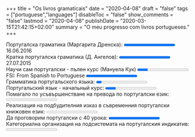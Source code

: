 +++
title = "Os livros gramaticais"
date = "2020-04-08"
draft = "false"
tags = ["portuguese","languages"]
disableToc = "false"
show_comments = "false"
lastmod = "2020-04-08"
publishDate = "2020-03-15T21:42:15+02:00"
summary = "O meu progresso com livros portugueses."
+++

<label for="Португалска граматика">Португалска граматика (Маргарита Дренска):</label>
<progress id="english-progress" value="257" max="257"> 100% </progress>
16.06.2016 <br>
<label for="english-progress">Кратка португалска граматика (Д. Ангелов):</label>
<progress id="english-progress" value="188" max="188"> 100% </progress>27.07.2015 <br>
<label for="english-progress">Научи сам португалски - пълен курс (Мануела Кук)</label>
<progress id="english-progress" value="20" max="100"> 20% </progress> <br>
<label for="english-progress">FSI: From Spanish to Portuguese</label>
<progress id="english-progress" value="100" max="100"> 100% </progress><br>
<label for="english-progress">Грамматика португальского языка:</label>
<progress id="english-progress" value="10" max="100"> 70% </progress><br>
<label for="english-progress">Португальский язык - начальный курс:</label>
<progress id="english-progress" value="20" max="100"> 70% </progress><br>
<label for="english-progress">Помагало по усъвършенстване на превода по португалски език:</label>
<progress id="english-progress" value="0" max="100"> 70% </progress><br>
<label for="english-progress">Реализация на подбудителния изказ в съвременния португалски книжовен език:</label>
<progress id="english-progress" value="0" max="100"> 70% </progress><br>
<label for="english-progress">Да проговорим португалски с 40 урока:</label>
<progress id="english-progress" value="100" max="100"> 710% </progress><br>
<label for="english-progress">Категориална организация на подсистемата на португалския индикатив:</label>
<progress id="english-progress" value="0" max="100"> 70% </progress>
